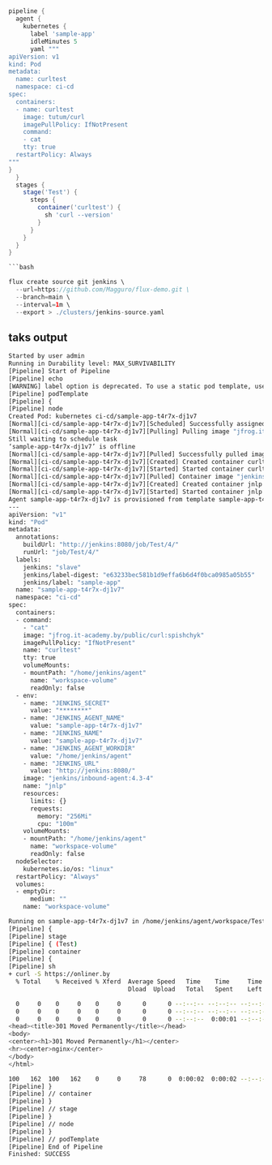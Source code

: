 ## 

```groovy
pipeline {
  agent {
    kubernetes {
      label 'sample-app'
      idleMinutes 5
      yaml """
apiVersion: v1
kind: Pod
metadata:
  name: curltest
  namespace: ci-cd
spec:
  containers:
  - name: curltest
    image: tutum/curl
    imagePullPolicy: IfNotPresent
    command:
    - cat
    tty: true
  restartPolicy: Always
"""
}
  }
  stages {
    stage('Test') {
      steps {
        container('curltest') {
          sh 'curl --version'
        }
      }
    }
  }
}

```bash

flux create source git jenkins \
  --url=https://github.com/Magguro/flux-demo.git \
  --branch=main \
  --interval=1m \
  --export > ./clusters/jenkins-source.yaml
  ```

## taks output

```bash
Started by user admin
Running in Durability level: MAX_SURVIVABILITY
[Pipeline] Start of Pipeline
[Pipeline] echo
[WARNING] label option is deprecated. To use a static pod template, use the 'inheritFrom' option.
[Pipeline] podTemplate
[Pipeline] {
[Pipeline] node
Created Pod: kubernetes ci-cd/sample-app-t4r7x-dj1v7
[Normal][ci-cd/sample-app-t4r7x-dj1v7][Scheduled] Successfully assigned ci-cd/sample-app-t4r7x-dj1v7 to node1
[Normal][ci-cd/sample-app-t4r7x-dj1v7][Pulling] Pulling image "jfrog.it-academy.by/public/curl:spishchyk"
Still waiting to schedule task
‘sample-app-t4r7x-dj1v7’ is offline
[Normal][ci-cd/sample-app-t4r7x-dj1v7][Pulled] Successfully pulled image "jfrog.it-academy.by/public/curl:spishchyk" in 40.625014148s
[Normal][ci-cd/sample-app-t4r7x-dj1v7][Created] Created container curltest
[Normal][ci-cd/sample-app-t4r7x-dj1v7][Started] Started container curltest
[Normal][ci-cd/sample-app-t4r7x-dj1v7][Pulled] Container image "jenkins/inbound-agent:4.3-4" already present on machine
[Normal][ci-cd/sample-app-t4r7x-dj1v7][Created] Created container jnlp
[Normal][ci-cd/sample-app-t4r7x-dj1v7][Started] Started container jnlp
Agent sample-app-t4r7x-dj1v7 is provisioned from template sample-app-t4r7x
---
apiVersion: "v1"
kind: "Pod"
metadata:
  annotations:
    buildUrl: "http://jenkins:8080/job/Test/4/"
    runUrl: "job/Test/4/"
  labels:
    jenkins: "slave"
    jenkins/label-digest: "e63233bec581b1d9effa6b6d4f0bca0985a05b55"
    jenkins/label: "sample-app"
  name: "sample-app-t4r7x-dj1v7"
  namespace: "ci-cd"
spec:
  containers:
  - command:
    - "cat"
    image: "jfrog.it-academy.by/public/curl:spishchyk"
    imagePullPolicy: "IfNotPresent"
    name: "curltest"
    tty: true
    volumeMounts:
    - mountPath: "/home/jenkins/agent"
      name: "workspace-volume"
      readOnly: false
  - env:
    - name: "JENKINS_SECRET"
      value: "********"
    - name: "JENKINS_AGENT_NAME"
      value: "sample-app-t4r7x-dj1v7"
    - name: "JENKINS_NAME"
      value: "sample-app-t4r7x-dj1v7"
    - name: "JENKINS_AGENT_WORKDIR"
      value: "/home/jenkins/agent"
    - name: "JENKINS_URL"
      value: "http://jenkins:8080/"
    image: "jenkins/inbound-agent:4.3-4"
    name: "jnlp"
    resources:
      limits: {}
      requests:
        memory: "256Mi"
        cpu: "100m"
    volumeMounts:
    - mountPath: "/home/jenkins/agent"
      name: "workspace-volume"
      readOnly: false
  nodeSelector:
    kubernetes.io/os: "linux"
  restartPolicy: "Always"
  volumes:
  - emptyDir:
      medium: ""
    name: "workspace-volume"

Running on sample-app-t4r7x-dj1v7 in /home/jenkins/agent/workspace/Test
[Pipeline] {
[Pipeline] stage
[Pipeline] { (Test)
[Pipeline] container
[Pipeline] {
[Pipeline] sh
+ curl -S https://onliner.by
  % Total    % Received % Xferd  Average Speed   Time    Time     Time  Current
                                 Dload  Upload   Total   Spent    Left  Speed

  0     0    0     0    0     0      0      0 --:--:-- --:--:-- --:--:--     0
  0     0    0     0    0     0      0      0 --:--:-- --:--:-- --:--:--     0
  0     0    0     0    0     0      0      0 --:--:--  0:00:01 --:--:--     0<html>
<head><title>301 Moved Permanently</title></head>
<body>
<center><h1>301 Moved Permanently</h1></center>
<hr><center>nginx</center>
</body>
</html>

100   162  100   162    0     0     78      0  0:00:02  0:00:02 --:--:--    78
[Pipeline] }
[Pipeline] // container
[Pipeline] }
[Pipeline] // stage
[Pipeline] }
[Pipeline] // node
[Pipeline] }
[Pipeline] // podTemplate
[Pipeline] End of Pipeline
Finished: SUCCESS
```